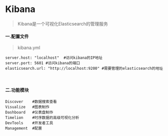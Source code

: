 # Kibana

>Kibana是一个可视化Elasticsearch的管理服务

#### 一.配置文件

>kibana.yml

```
server.host: "localhost"  #访问kibana的IP地址
server.port: 5601 #访问kibana的端口
elasticsearch.url: "http://localhost:9200" #需要管理的elasticsearch的地址
```

<br>

#### 二.功能模块

```
Discover    #数据搜索查看
Visualize   #图表制作
Dashboard   #仪表盘制作
Timelion    #时序数据的高级可视化分析
DevTools    #开发者工具
Management  #配置
```
